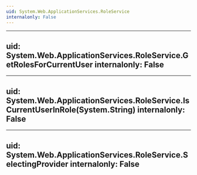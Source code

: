 ```yaml
---
uid: System.Web.ApplicationServices.RoleService
internalonly: False
---
```


---
uid: System.Web.ApplicationServices.RoleService.GetRolesForCurrentUser
internalonly: False
---

---
uid: System.Web.ApplicationServices.RoleService.IsCurrentUserInRole(System.String)
internalonly: False
---

---
uid: System.Web.ApplicationServices.RoleService.SelectingProvider
internalonly: False
---
